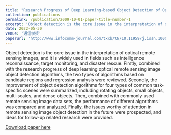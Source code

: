 ```yaml
---
title: "Research Progress of Deep Learning-based Object Detection of Optical Remote Sensing Image"
collection: publications
permalink: /publication/2009-10-01-paper-title-number-1
excerpt: 'Object detection is the core issue in the interpretation of optical remote sensing images, and it is widely used in fields such as intelligence reconnaissance, target monitoring, and disaster rescue. Firstly, combined with the research progress of deep learning optical remote sensing image object detection algorithms, the two types of algorithms based on candidate regions and regression analysis were reviewed. Secondly, the improvement of object detection algorithms for four types of common task-specific scenes were summarized, including rotating objects, small objects, multi-scales, and dense objects. Then, combined with commonly used remote sensing image data sets, the performance of different algorithms was compared and analyzed. Finally, the issues worthy of attention in remote sensing image object detection in the future were prospected, and ideas for follow-up related research were provided.' 
date: 2022-05-30
venue: '通信学报'
paperurl: 'http://www.infocomm-journal.com/txxb/CN/10.11959/j.issn.1000-436x.2022071'
---
```

Object detection is the core issue in the interpretation of optical remote sensing images, and it is widely used in fields such as intelligence reconnaissance, target monitoring, and disaster rescue. Firstly, combined with the research progress of deep learning optical remote sensing image object detection algorithms, the two types of algorithms based on candidate regions and regression analysis were reviewed. Secondly, the improvement of object detection algorithms for four types of common task-specific scenes were summarized, including rotating objects, small objects, multi-scales, and dense objects. Then, combined with commonly used remote sensing image data sets, the performance of different algorithms was compared and analyzed. Finally, the issues worthy of attention in remote sensing image object detection in the future were prospected, and ideas for follow-up related research were provided.

[Download paper here](http://www.infocomm-journal.com/txxb/CN/10.11959/j.issn.1000-436x.2022071)
